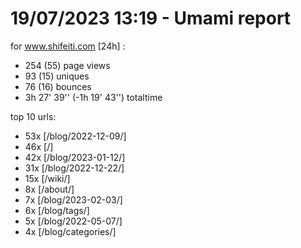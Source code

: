 # 19/07/2023 13:19 - Umami report
for www.shifeiti.com [24h] :

 - 254 (55) page views
 - 93 (15) uniques
 - 76 (16) bounces
 - 3h 27' 39'' (-1h 19' 43'') totaltime


top 10 urls:
 - 53x [/blog/2022-12-09/]
 - 46x [/]
 - 42x [/blog/2023-01-12/]
 - 31x [/blog/2022-12-22/]
 - 15x [/wiki/]
 - 8x [/about/]
 - 7x [/blog/2023-02-03/]
 - 6x [/blog/tags/]
 - 5x [/blog/2022-05-07/]
 - 4x [/blog/categories/]


